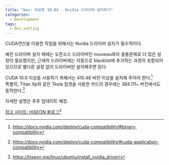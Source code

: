 ```yaml
---
title: "Dev: 우분투 18.04 - Nvidia 드라이버 설치하기"
categories:
  - Development
tags:
  - Dev_setting
---
```


CUDA연산을 이용한 작업을 위해서는 Nvidia 드라이버 설치가 필수적이다.

예전 드라이버 설치 때에는 오픈소스 드라이버인 nouveau와의 충돌문제로 더 많은 설정이 필요했지만, 근래의 드라이버에는 자동으로 blacklist에 추가하는 과정이 포함되어있으므로 별다른 설정 없이 드라이버만 설치해주면 된다.

<!--more-->

CUDA 10.0 이상을 사용하기 위해서는 410.48 버전 이상을 설치해 주어야 한다.[^1]  
특별히, Titan Xp와 같은 Tesla 칩셋을 사용한 카드의 경우에는 384.111+ 버전에서도 동작한다.[^2]  

[^1]: https://docs.nvidia.com/deploy/cuda-compatibility/#binary-compatibility
[^2]: https://docs.nvidia.com/deploy/cuda-compatibility/#cuda-application-compatibility

자세한 설명은 추후 업데이트 예정.

[참고 사이트: HiSEON 블로그](https://hiseon.me/linux/ubuntu/install_nvidia_driver/)[^99]

[^99]: https://hiseon.me/linux/ubuntu/install_nvidia_driver/